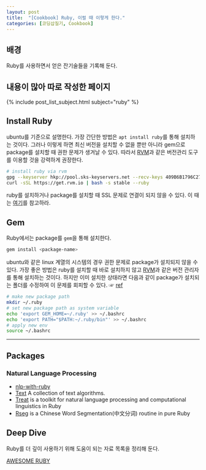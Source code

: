 ```yaml
---
layout: post
title:  "[Cookbook] Ruby, 이럴 때 이렇게 한다."
categories: [코딩삽질기, Cookbook]
---
```


## 배경

Ruby를 사용하면서 얻은 잔기술들을 기록해 둔다.

## 내용이 많아 따로 작성한 페이지

{% include post_list_subject.html subject="ruby" %}

## Install Ruby

ubuntu를 기준으로 설명한다. 가장 간단한 방법은 `apt install ruby`를 통해 설치하는 것이다. 그러나 이렇게 하면 최신 버전을 설치할 수 없을 뿐만 아니라 gem으로 package를 설치할 때 권한 문제가 생겨날 수 있다. 따라서 [RVM](https://rvm.io/)과 같은 버전관리 도구를 이용할 것을 강력하게 권장한다.

```bash
# install ruby via rvm
gpg --keyserver hkp://pool.sks-keyservers.net --recv-keys 409B6B1796C275462A1703113804BB82D39DC0E3 7D2BAF1CF37B13E2069D6956105BD0E739499BDB
curl -sSL https://get.rvm.io | bash -s stable --ruby
```

ruby를 설치하거나 package를 설치할 때 SSL 문제로 연결이 되지 않을 수 있다. 이 때는 [여기](https://pinedance.github.io/blog/2017/11/02/how-to-bypass-SSL)를 참고하라.

## Gem

Ruby에서는 package를 `gem`을 통해 설치한다.

```bash
gem install <package-name>
```

ubuntu와 같은 linux 계열의 시스템의 경우 권한 문제로 package가 설치되지 않을 수 있다. 가장 좋은 방법은 ruby를 설치할 때 바로 설치하지 않고 [RVM](https://rvm.io/)과 같은 버전 관리자를 통해 설치하는 것이다. 하지만 이미 설치한 상태라면 다음과 같이 package가 설치되는 폴더를 수정하여 이 문제를 회피할 수 있다. ☞ [ref](https://stackoverflow.com/a/50361633)

```bash
# make new package path
mkdir ~/.ruby
# set new package path as system variable
echo 'export GEM_HOME=~/.ruby' >> ~/.bashrc
echo 'export PATH="$PATH:~/.ruby/bin"' >> ~/.bashrc
# apply new env
source ~/.bashrc
```


***

## Packages

### Natural Language Processing

* [nlp-with-ruby](https://github.com/arbox/nlp-with-ruby/blob/master/readme.md)
* [Text](https://github.com/threedaymonk/text/blob/master/README.rdoc) A collection of text algorithms.
* [Treat](https://github.com/louismullie/treat) is a toolkit for natural language processing and computational linguistics in Ruby
* [Rseg](https://github.com/yzhang/rseg/blob/master/README) is a Chinese Word Segmentation(中文分词) routine in pure Ruby

## Deep Dive

Ruby를 더 깊이 사용하기 위해 도움이 되는 자료 목록을 정리해 둔다.

[AWESOME RUBY](http://awesome-ruby.com/)
